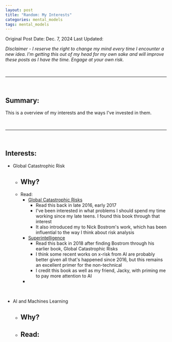 ```yaml
---
layout: post
title: "Random: My Interests"
categories: mental_models
tags: mental_models
---
```


Original Post Date: Dec. 7, 2024
Last Updated: 

*Disclaimer - I reserve the right to change my mind every time I encounter a new idea. I'm getting this out of my head for my own sake and will improve these posts as I have the time. Engage at your own risk.*


<br/>

---
<br/>

## Summary:
This is a overview of my interests and the ways I've invested in them. 

<br/>

---
<br/>

## Interests:
- Global Catastrophic Risk
  - Why?
    - 
  - Read:
    - [Global Catastrophic Risks](https://www.amazon.com/Global-Catastrophic-Risks-Nick-Bostrom/dp/0199606501)
      - Read this back in late 2016, early 2017
      - I've been interested in what problems I should spend my time working since my late teens. I found this book through that interest
      - It also introduced my to Nick Bostrom's work, which has been influential to the way I think about risk analysis
    - [Superintelligence](https://www.amazon.com/Superintelligence-Dangers-Strategies-Nick-Bostrom/dp/0198739834/)
      - Read this back in 2018 after finding Bostrom through his earlier book, Global Catastrophic Risks
      - I think some recent works on x-risk from AI are probably better given all that's happened since 2016, but this remains an excellent primer for the non-technical
      - I credit this book as well as my friend, Jacky, with priming me to pay more attention to AI
    - 

<br/>

- AI and Machines Learning
  - Why?
    -
  - Read:
    - 